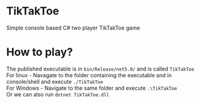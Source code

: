 # TikTakToe
Simple console based C# two player TikTakToe game

# How to play?
The published executable is in `bin/Release/net5.0/` and is called `TikTakToe` \
For linux - Navagate to the folder containing the executable and in console/shell and execute `./TikTakToe` \
For Windows - Navigate to the same folder and execute `.\TikTakToe` \
Or we can also run `dotnet TikTakToe.dll`
